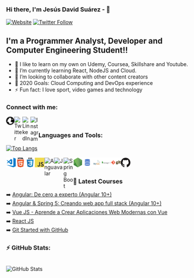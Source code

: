 ### Hi there, I'm Jesús David Suárez - 👋

[![Website](https://img.shields.io/website?label=linkedin.com&style=for-the-badge&url=https%3A%2F%2Fcodestackr.com)](https://www.linkedin.com/in/jes%C3%BAs-d-su%C3%A1rez-linares-47976b156/)
[![Twitter Follow](https://img.shields.io/twitter/follow/JesusDavid94?color=1DA1F2&logo=twitter&style=for-the-badge)](https://twitter.com/JesusDavid94)

## I'm a Programmer Analyst, Developer and Computer Engineering Student!!

- 🔭 I like to learn on my own on Udemy, Coursea, Skillshare and Youtube.
- 🌱 I’m currently learning React, NodeJS and Cloud.
- 👯 I’m looking to collaborate with other content creators
- 🥅 2020 Goals: Cloud Computing and DevOps experience
- ⚡ Fun fact: I love sport, video games and technology

### Connect with me:

[<img align="left" alt="Github" width="22px" src="https://raw.githubusercontent.com/iconic/open-iconic/master/svg/globe.svg" />][github]
[<img align="left" alt="Twitter" width="22px" src="https://cdn.jsdelivr.net/npm/simple-icons@v3/icons/twitter.svg" />][twitter]
[<img align="left" alt="LinkedIn" width="22px" src="https://cdn.jsdelivr.net/npm/simple-icons@v3/icons/linkedin.svg" />][linkedin]
[<img align="left" alt="Instagram" width="22px" src="https://cdn.jsdelivr.net/npm/simple-icons@v3/icons/instagram.svg" />][instagram]

<br />

### Languages and Tools:

[![Top Langs](https://github-readme-stats.vercel.app/api/top-langs/?username=jdavid94&layout=compact)](https://github.com/jdavid94/github-readme-stats)
<br />
<br />
<img align="left" alt="Visual Studio Code" width="26px" src="https://raw.githubusercontent.com/github/explore/80688e429a7d4ef2fca1e82350fe8e3517d3494d/topics/visual-studio-code/visual-studio-code.png" />
<img align="left" alt="HTML5" width="26px" src="https://raw.githubusercontent.com/github/explore/80688e429a7d4ef2fca1e82350fe8e3517d3494d/topics/html/html.png" />
<img align="left" alt="CSS3" width="26px" src="https://raw.githubusercontent.com/github/explore/80688e429a7d4ef2fca1e82350fe8e3517d3494d/topics/css/css.png" />
<img align="left" alt="JavaScript" width="26px" src="https://raw.githubusercontent.com/github/explore/80688e429a7d4ef2fca1e82350fe8e3517d3494d/topics/javascript/javascript.png" />
<img align="left" alt="Angular" width="26px" src="https://angular.io/assets/images/logos/angular/angular.svg" />
<img align="left" alt="Java" width="26px" src="https://blog.openalfa.com/iconos/logos/java.png" />
<img align="left" alt="Spring Boot" width="26px" src="https://miro.medium.com/max/700/1*O68LbDvD5Dcsnez73M7v4Q.png" />
<img align="left" alt="Node.js" width="26px" src="https://raw.githubusercontent.com/github/explore/80688e429a7d4ef2fca1e82350fe8e3517d3494d/topics/nodejs/nodejs.png" />
<img align="left" alt="SQL" width="26px" src="https://raw.githubusercontent.com/github/explore/80688e429a7d4ef2fca1e82350fe8e3517d3494d/topics/sql/sql.png" />
<img align="left" alt="MySQL" width="26px" src="https://raw.githubusercontent.com/github/explore/80688e429a7d4ef2fca1e82350fe8e3517d3494d/topics/mysql/mysql.png" />
<img align="left" alt="MongoDB" width="26px" src="https://raw.githubusercontent.com/github/explore/80688e429a7d4ef2fca1e82350fe8e3517d3494d/topics/mongodb/mongodb.png" />
<img align="left" alt="Git" width="26px" src="https://raw.githubusercontent.com/github/explore/80688e429a7d4ef2fca1e82350fe8e3517d3494d/topics/git/git.png" />
<img align="left" alt="GitHub" width="26px" src="https://raw.githubusercontent.com/github/explore/78df643247d429f6cc873026c0622819ad797942/topics/github/github.png" />

<br />

### 📕 Latest Courses

<!-- BLOG-POST-LIST:START -->
➡️ [Angular: De cero a experto (Angular 10+)](https://www.udemy.com/certificate/UC-24a20835-7b14-4009-bb09-e3c7563cd18e/)<br />
➡️ [Angular & Spring 5: Creando web app full stack (Angular 10+)](https://www.udemy.com/certificate/UC-2e3e4002-65a9-4133-a177-bb8f463eee2f/)<br />
➡️ [Vue JS - Aprende a Crear Aplicaciones Web Modernas con Vue](https://www.udemy.com/certificate/UC-4d5315d0-d5bc-495c-9d43-2b1421735eb6/)<br />
➡️ [React JS](https://www.udemy.com/course/draft/1418884/learn/lecture/8429836#overview)<br />
➡️ [Git Started with GitHub](https://www.udemy.com/course/git-started-with-github/learn/lecture/2918876#overview)<br />
<!-- BLOG-POST-LIST:END -->

### :zap: GitHub Stats:
<br />  
  <img align="left" alt="GitHub Stats" src="https://github-readme-stats.codestackr.vercel.app/api?username=jdavid94&show_icons=true&hide_border=true&theme=nightowl" />


[website]: https://www.linkedin.com/in/jes%C3%BAs-d-su%C3%A1rez-linares-47976b156/
[gmail]: suarez947.js@gmail.com
[twitter]: https://twitter.com/JesusDavid94
[instagram]: https://www.instagram.com/jesussuarez7/?hl=es-la
[linkedin]: https://www.linkedin.com/in/jes%C3%BAs-d-su%C3%A1rez-linares-47976b156/
[github]: https://github.com/jdavid94






